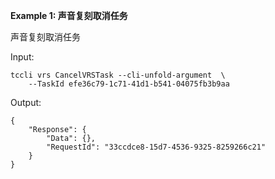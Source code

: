 **Example 1: 声音复刻取消任务**

声音复刻取消任务

Input: 

```
tccli vrs CancelVRSTask --cli-unfold-argument  \
    --TaskId efe36c79-1c71-41d1-b541-04075fb3b9aa
```

Output: 
```
{
    "Response": {
        "Data": {},
        "RequestId": "33ccdce8-15d7-4536-9325-8259266c21"
    }
}
```

